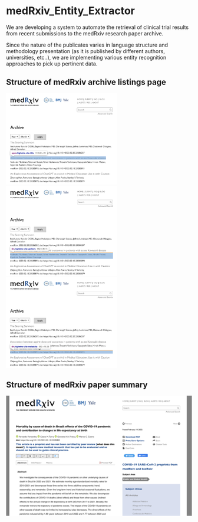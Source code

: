 # medRxiv_Entity_Extractor

We are developing a system to automate the retrieval of clinical trial results from recent submissions to the medRxiv research paper archive.

Since the nature of the publicates varies in language structure and methodology presentation (as it is published by different authors, universities, etc..), we are implementing various entity recognition approaches to pick up pertinent data.


## Structure of medRxiv archive listings page

<p float="left">
  <img src="./img/main1.png" width="300" />
  <img src="./img/main2.png" width="300" /> 
  <img src="./img/main3.png" width="300" />
</p>

## Structure of medRxiv paper summary

![Screenshot](./img/article1.png)